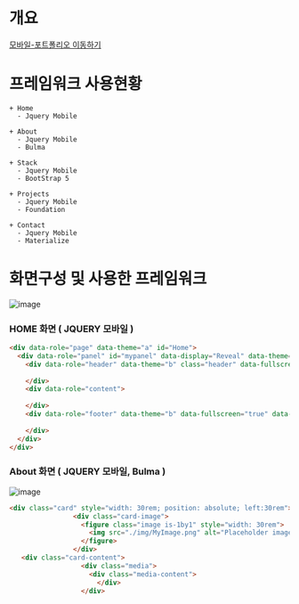 # 개요
[모바일-포트폴리오 이동하기](https://mportpolio.netlify.app/index.html)

# 프레임워크 사용현황
```
+ Home
  - Jquery Mobile
  
+ About
  - Jquery Mobile
  - Bulma
  
+ Stack
  - Jquery Mobile
  - BootStrap 5
  
+ Projects
  - Jquery Mobile
  - Foundation
  
+ Contact
  - Jquery Mobile
  - Materialize
```
# 화면구성 및 사용한 프레임워크
![image](https://user-images.githubusercontent.com/94514664/196271960-b6714fb8-c1fc-406b-8c2f-fd5cb75b7ada.png)
### HOME 화면 ( JQUERY 모바일 )
```HTML
<div data-role="page" data-theme="a" id="Home">
  <div data-role="panel" id="mypanel" data-display="Reveal" data-theme="a">
    <div data-role="header" data-theme="b" class="header" data-fullscreen="true" data-position="fixed">
      
    </div>
    <div data-role="content">
    
    </div>
    <div data-role="footer" data-theme="b" data-fullscreen="true" data-position="fixed">
      
    </div>
  </div>
</div>
```
### About 화면 ( JQUERY 모바일, Bulma )
![image](https://user-images.githubusercontent.com/94514664/196275537-47f34ba0-700f-4aa2-b7cb-401b7400cd70.png)
```HTML
<div class="card" style="width: 30rem; position: absolute; left:30rem">
                <div class="card-image">
                  <figure class="image is-1by1" style="width: 30rem">
                    <img src="./img/MyImage.png" alt="Placeholder image">
                  </figure>
                </div>
   <div class="card-content">
                  <div class="media">
                    <div class="media-content">
                      </div>
                  </div>
```
